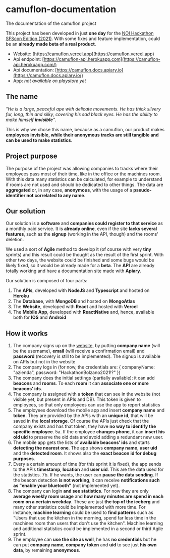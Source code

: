 # camuflon-documentation
The documentation of the camuflon project

This project has been developed in just **one day** for the [NOI Hackathon SFScon Edition (2021)](https://hackathon.bz.it). 
With some fixes and feature implementation, could be an **already made beta of a real product**.

- Website: [https://camuflon.vercel.app](https://camuflon.vercel.app)
- Api endpoint: [https://camuflon-api.herokuapp.com](https://camuflon-api.herokuapp.com/)
- Api documentation: [https://camuflon.docs.apiary.io](https://camuflon.docs.apiary.io/)
- App: *not available on playstore yet*

## The name

*"He is a large, peaceful ape with delicate movements. He has thick silvery fur, long, thin and silky, covering his sad black eyes. He has the ability to make himself __invisible__"*.

This is why we chose this name, because as a camuflon, our product makes **employees invisible, while their anonymous tracks are still tangible and can be used to make statistics**.

## Project purpose

The purpose of the project was allowing companies to tracks where their employees pass most of their time, like in the office or the machines room. 
With this data many statistics can be calculated, for example to understand if rooms are not used and should be dedicated to other things.
The data are **aggregated** or, in any case, **anonymous**, with the usage of a **pseudo-identifier not correlated to any name**.

## Our solution

Our solution is a **software** and **companies could register to that service** as a monthly paid service. 
It is **already online**, even if the site **lacks several features**, such as the **signup** (working in the API, though) and the rooms' deletion.

We used a sort of **Agile** method to develop it (of course with very **tiny** sprints) and this result could be thought as the result of the first sprint. 
With other two days, the website could be finished and some bugs would be likely fixed, so it would be already made for a **beta**. 
The **API** are already totally working and have a documentation site made with **Apiary**.

Our solution is composed of four parts:
1. The **APIs**, developed with **NodeJS** and **Typescript** and hosted on **Heroku**
2. The **Database**, with **MongoDB** and hosted on **MongoAtlas**
3. The **Website**, developed with **React** and hosted with **Vercel**
4. The **Mobile App**, developed with **ReactNative** and, hence, available both for **IOS** and **Android**

## How it works

1. The company signs up on the [website](https://camuflon.vercel.app), by putting **company name** (will be the username), **email** (will receive a confirmation email) and **password** (recovery is still to be implemented). The signup is available on APIs but not in the website
2. The company logs in (for now, the credentials are: { companyName: "azienda", password: "HackathonBolzano2021!?" })
3. The company does the initial settings (partially available): it can add **beacons** and **rooms**. To each **room** it can **associate one or more beacons' ids**.
4. The company is assigned with a **token** that can see in the website (not visible yet, but present in APIs and DB). This token is given to employees, so that only employees can use the app to report statistics
5. The employees download the mobile app and insert **company name** and **token**. They are provided by the APIs with an **unique id**, that will be saved in the **local storage**. Of course the APIs just check that the company exists and has that token, they have **no way to identify the specific employee**.
5a. If the employee **changes phone**, it can **insert his old uid** to preserve the old data and avoid adding a redundant new user.
6. The mobile app gets the lists of **available beacons' ids** and starts **detecting the nearest one**. The app shows **company name**, **user uid** and the **detected room**. It shows also the **exact beacon id for debug purposes**.
7. Every a certain amount of time (for this sprint it is fixed), the app sends to the APIs **timestamp**, **location** and **user uid**. This are the data used for the statistics.
7b. If he wants, the user can **pause the data sending**. If the beacon detection **is not working**, it can receive **notifications such as "enable your bluetooth"** (not implemented yet).
8. The company can login **and see statistics**. For now they are only **average weekly room usage** and **how many minutes are spend in each room on a certain weekday**. These are just **the top of the iceberg** and many other statistics could be implemented with more time. For instance, **machine learning** could be used to **find patterns** such as "Users that use the kitchen in the morning, spend far less time in the machines room than users that don't use the kitchen". Machine learning and additional statistics could be implemented in a second or third Agile sprint.
9. The employee can **use the site as well**, he has **no credentials** but he can put **company name**, **company token** and **uid** to see just **his own data**, by remaining **anonymous**.

